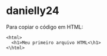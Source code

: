 # danielly24

Para copiar o código em HTML:
```
<html>
  <h1>Meu primeiro arquivo HTML<\h1>
<\html>
```
